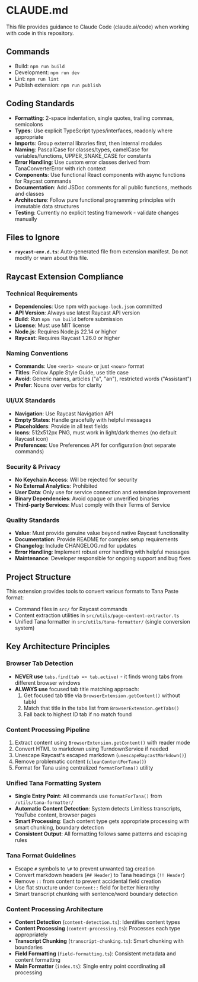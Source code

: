 # CLAUDE.md

This file provides guidance to Claude Code (claude.ai/code) when working with code in this repository.

## Commands

- Build: `npm run build`
- Development: `npm run dev`
- Lint: `npm run lint`
- Publish extension: `npm run publish`

## Coding Standards

- **Formatting**: 2-space indentation, single quotes, trailing commas, semicolons
- **Types**: Use explicit TypeScript types/interfaces, readonly where appropriate
- **Imports**: Group external libraries first, then internal modules
- **Naming**: PascalCase for classes/types, camelCase for variables/functions, UPPER_SNAKE_CASE for constants
- **Error Handling**: Use custom error classes derived from TanaConverterError with rich context
- **Components**: Use functional React components with async functions for Raycast commands
- **Documentation**: Add JSDoc comments for all public functions, methods and classes
- **Architecture**: Follow pure functional programming principles with immutable data structures
- **Testing**: Currently no explicit testing framework - validate changes manually

## Files to Ignore

- **`raycast-env.d.ts`**: Auto-generated file from extension manifest. Do not modify or warn about this file.

## Raycast Extension Compliance

### Technical Requirements
- **Dependencies**: Use npm with `package-lock.json` committed
- **API Version**: Always use latest Raycast API version
- **Build**: Run `npm run build` before submission
- **License**: Must use MIT license
- **Node.js**: Requires Node.js 22.14 or higher
- **Raycast**: Requires Raycast 1.26.0 or higher

### Naming Conventions
- **Commands**: Use `<verb> <noun>` or just `<noun>` format
- **Titles**: Follow Apple Style Guide, use title case
- **Avoid**: Generic names, articles ("a", "an"), restricted words ("Assistant")
- **Prefer**: Nouns over verbs for clarity

### UI/UX Standards
- **Navigation**: Use Raycast Navigation API
- **Empty States**: Handle gracefully with helpful messages
- **Placeholders**: Provide in all text fields
- **Icons**: 512x512px PNG, must work in light/dark themes (no default Raycast icon)
- **Preferences**: Use Preferences API for configuration (not separate commands)

### Security & Privacy
- **No Keychain Access**: Will be rejected for security
- **No External Analytics**: Prohibited
- **User Data**: Only use for service connection and extension improvement
- **Binary Dependencies**: Avoid opaque or unverified binaries
- **Third-party Services**: Must comply with their Terms of Service

### Quality Standards
- **Value**: Must provide genuine value beyond native Raycast functionality
- **Documentation**: Provide README for complex setup requirements
- **Changelog**: Include CHANGELOG.md for updates
- **Error Handling**: Implement robust error handling with helpful messages
- **Maintenance**: Developer responsible for ongoing support and bug fixes

## Project Structure

This extension provides tools to convert various formats to Tana Paste format:

- Command files in `src/` for Raycast commands
- Content extraction utilities in `src/utils/page-content-extractor.ts`
- Unified Tana formatter in `src/utils/tana-formatter/` (single conversion system)

## Key Architecture Principles

### Browser Tab Detection
- **NEVER use** `tabs.find(tab => tab.active)` - it finds wrong tabs from different browser windows
- **ALWAYS use** focused tab title matching approach:
  1. Get focused tab title via `BrowserExtension.getContent()` without tabId
  2. Match that title in the tabs list from `BrowserExtension.getTabs()`
  3. Fall back to highest ID tab if no match found

### Content Processing Pipeline
1. Extract content using `BrowserExtension.getContent()` with reader mode
2. Convert HTML to markdown using TurndownService if needed
3. Unescape Raycast's escaped markdown (`unescapeRaycastMarkdown()`)
4. Remove problematic content (`cleanContentForTana()`)
5. Format for Tana using centralized `formatForTana()` utility

### Unified Tana Formatting System
- **Single Entry Point**: All commands use `formatForTana()` from `/utils/tana-formatter/`
- **Automatic Content Detection**: System detects Limitless transcripts, YouTube content, browser pages
- **Smart Processing**: Each content type gets appropriate processing with smart chunking, boundary detection
- **Consistent Output**: All formatting follows same patterns and escaping rules

### Tana Format Guidelines
- Escape `#` symbols to `\#` to prevent unwanted tag creation
- Convert markdown headers (`## Header`) to Tana headings (`!! Header`)
- Remove `::` from content to prevent accidental field creation
- Use flat structure under `Content::` field for better hierarchy
- Smart transcript chunking with sentence/word boundary detection

### Content Processing Architecture
- **Content Detection** (`content-detection.ts`): Identifies content types
- **Content Processing** (`content-processing.ts`): Processes each type appropriately
- **Transcript Chunking** (`transcript-chunking.ts`): Smart chunking with boundaries
- **Field Formatting** (`field-formatting.ts`): Consistent metadata and content formatting
- **Main Formatter** (`index.ts`): Single entry point coordinating all processing
